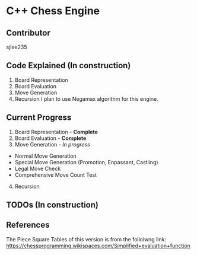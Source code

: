 # C++ Chess Engine
## Contributor
sjlee235
## Code Explained (In construction)
1. Board Representation
2. Board Evaluation
3. Move Generation
4. Recursion
I plan to use Negamax algorithm for this engine.

## Current Progress
1. Board Representation - **Complete**
2. Board Evaluation - **Complete**
3. Move Generation - *In progress*
  - Normal Move Generation
  - Special Move Generation (Promotion, Enpassant, Castling)
  - Legal Move Check
  - Comprehensive Move Count Test
4. Recursion

## TODOs (In construction)

## References
The Piece Square Tables of this version is from the folloiwng link: https://chessprogramming.wikispaces.com/Simplified+evaluation+function
